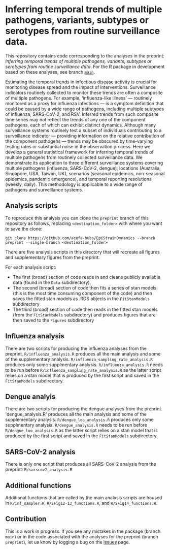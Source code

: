 # Inferring temporal trends of multiple pathogens, variants, subtypes or serotypes from routine surveillance data.

This repository contains code corresponding to the analyses in the preprint: _Inferring temporal trends of multiple pathogens, variants, subtypes or serotypes from routine surveillance data_. 
For the R package in development based on these analyses, see branch [`main`](https://github.com/acefa-hubs/EpiStrainDynamics). 

Estimating the temporal trends in infectious disease activity is crucial for monitoring disease spread and the impact of interventions. 
Surveillance indicators routinely collected to monitor these trends are often a composite of multiple pathogens. 
For example, ‘influenza-like illness’ — routinely monitored as a proxy for influenza infections — is a symptom definition that could be caused by a wide range of pathogens, including multiple subtypes of influenza, SARS-CoV-2, and RSV. 
Inferred trends from such composite time series may not reflect the trends of any one of the component pathogens, each of which can exhibit distinct dynamics. 
Although many surveillance systems routinely test a subset of individuals contributing to a surveillance indicator — providing information on the relative contribution of the component pathogens — trends may be obscured by time-varying testing rates or substantial noise in the observation process. 
Here we develop a general statistical framework for inferring temporal trends of multiple pathogens from routinely collected surveillance data. 
We demonstrate its application to three different surveillance systems covering multiple pathogens (influenza, SARS-CoV-2, dengue), locations (Australia, Singapore, USA, Taiwan, UK), scenarios (seasonal epidemics, non-seasonal epidemics, pandemic emergence), and temporal reporting resolutions (weekly, daily). 
This methodology is applicable to a wide range of pathogens and surveillance systems.

## Analysis scripts
To reproduce this analysis you can clone the `preprint` branch of this repository as follows, replacing `<destination_folder>` with where you want to save the clone: 

```
git clone https://github.com/acefa-hubs/EpiStrainDynamics --branch preprint --single-branch <destination_folder>
```

There are five analysis scripts in this directory that will recreate all figures and supplementary figures from the preprint.

For each analysis script:
- The first (broad) section of code reads in and cleans publicly available data (found in the `Data` subdirectory). 
- The second (broad) section of code then fits a series of stan models (this is the most time consuming component of the code) and then saves the fitted stan models as .RDS objects in the `FitStanModels` subdirectory
- The third (broad) section of code then reads in the fitted stan models (from the `FitStanModels` subdirectory) and produces figures that are then saved to the `Figures` subdirectory

## Influenza analysis
There are two scripts for producing the influenza analyses from the preprint. 
`R/influenza_analysis.R` produces all the main analysis and some of the supplementary analysis. 
`R/influenza_sampling_rate_analysis.R` produces only some supplmentary analysis. 
`R/influenza_analysis.R` needs to be run before `R/influenza_sampling_rate_analysis.R` as the latter script relies on a stan model that is produced by the first script and saved in the `FitStanModels` subdirectory.

## Dengue analyis
There are two scripts for producing the dengue analyses from the preprint.
'dengue_analysis.R' produces all the main analysis and some of the supplementary analysis. 
`R/dengue_loo_analysis.R` produces only some supplmentary analysis. 
`R/dengue_analysis.R` needs to be run before `R/dengue_loo_analysis.R` as the latter script relies on a stan model that is produced by the first script and saved in the `FitStanModels` subdirectory.

## SARS-CoV-2 analysis
There is only one script that produces all SARS-CoV-2 analysis from the preprint: `R/sarscov2_analysis.R`

## Additional functions
Additional functions that are called by the main analysis scripts are housed in `R/inf_sampler.R`, `R/SFig12-13_functions.R`, and `R/SFig14_functions.R`. 

## Contribution
This is a work in progress. 
If you see any mistakes in the package (branch `main`) or in the code associated with the analyses for the preprint (branch `preprint`), let us know by logging a bug on the [issues](https://github.com/acefa-hubs/EpiStrainDynamics/issues) page. 
